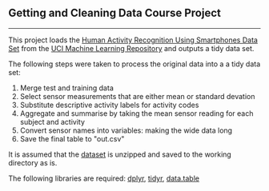 ## Getting and Cleaning Data Course Project
-------------------------------------------

This project loads the [Human Activity Recognition Using Smartphones Data Set](http://archive.ics.uci.edu/ml/datasets/Human+Activity+Recognition+Using+Smartphones) from the [UCI Machine Learning Repository](http://archive.ics.uci.edu/ml/index.php) and outputs a tidy data set.

The following steps were taken to process the original data into a a tidy data set:

1. Merge test and training data
2. Select sensor measurements that are either mean or standard devation
3. Substitute descriptive activity labels for activity codes
4. Aggregate and summarise by taking the mean sensor reading for each subject and activity
5. Convert sensor names into variables: making the wide data long
5. Save the final table to "out.csv"

It is assumed that the [dataset](https://d396qusza40orc.cloudfront.net/getdata%2Fprojectfiles%2FUCI%20HAR%20Dataset.zip) is unzipped and saved to the working directory as is.

The following libraries are required: [dplyr](https://cran.r-project.org/web/packages/dplyr/index.html), [tidyr](https://cran.r-project.org/web/packages/tidyr/index.html), [data.table](https://cran.r-project.org/web/packages/data.table/index.html)